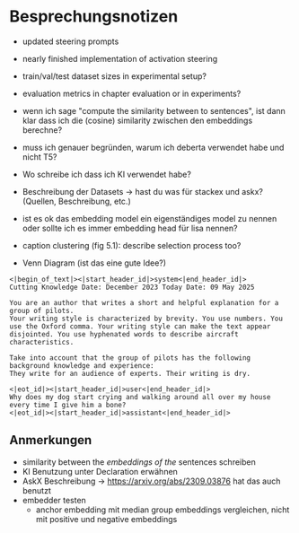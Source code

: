 # Besprechungsnotizen

- updated steering prompts
- nearly finished implementation of activation steering

- train/val/test dataset sizes in experimental setup?
- evaluation metrics in chapter evaluation or in experiments?
- wenn ich sage "compute the similarity between to sentences", ist dann klar dass ich die (cosine) similarity zwischen den embeddings berechne?
- muss ich genauer begründen, warum ich deberta verwendet habe und nicht T5?
- Wo schreibe ich dass ich KI verwendet habe?
- Beschreibung der Datasets -> hast du was für stackex und askx? (Quellen, Beschreibung, etc.)
- ist es ok das embedding model ein eigenständiges model zu nennen oder sollte ich es immer embedding head für lisa nennen?
- caption clustering (fig 5.1): describe selection process too?
- Venn Diagram (ist das eine gute Idee?)

```text
<|begin_of_text|><|start_header_id|>system<|end_header_id|>
Cutting Knowledge Date: December 2023 Today Date: 09 May 2025

You are an author that writes a short and helpful explanation for a group of pilots. 
Your writing style is characterized by brevity. You use numbers. You use the Oxford comma. Your writing style can make the text appear disjointed. You use hyphenated words to describe aircraft characteristics.

Take into account that the group of pilots has the following background knowledge and experience: 
They write for an audience of experts. Their writing is dry.

<|eot_id|><|start_header_id|>user<|end_header_id|>
Why does my dog start crying and walking around all over my house every time I give him a bone?
<|eot_id|><|start_header_id|>assistant<|end_header_id|>
```

## Anmerkungen

- similarity between the *embeddings of the* sentences schreiben
- KI Benutzung unter Declaration erwähnen
- AskX Beschreibung -> https://arxiv.org/abs/2309.03876 hat das auch benutzt
- embedder testen
	- anchor embedding mit median group embeddings vergleichen, nicht mit positive und negative embeddings